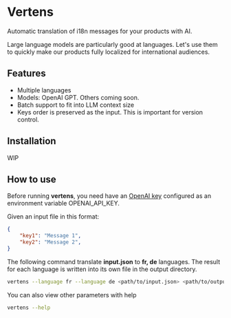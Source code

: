 # Vertens

Automatic translation of i18n messages for your products with AI.

Large language models are particularly good at languages. Let's use them to quickly make our products fully localized for international audiences.

## Features
- Multiple languages
- Models: OpenAI GPT. Others coming soon.
- Batch support to fit into LLM context size
- Keys order is preserved as the input. This is important for version control.

## Installation

WIP

## How to use

Before running **vertens**, you need have an [OpenAI key](https://platform.openai.com/api-keys) configured as an environment variable OPENAI_API_KEY.

Given an input file in this format:

```json
{
    "key1": "Message 1",
    "key2": "Message 2",
}
```

The following command translate **input.json** to **fr, de** languages. The result for each language is written into its own file in the output directory.

```bash
vertens --language fr --language de <path/to/input.json> <path/to/output_directory>
```

You can also view other parameters with help

```bash
vertens --help
```